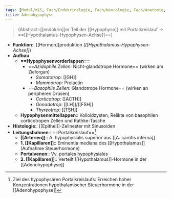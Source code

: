 ```yaml
---
tags: [Modul/m15, Fach/Endokrinologie, Fach/Neurologie, Fach/Anatomie, Fach/Anatomie/Organ]
title: Adenohypophyse
---
```

> (Abstract::[[endokrin]]er Teil der [[Hypophyse]] mit Portalkreislauf → ==[[Hypothalamus-Hypophysen-Achse]]==)
- **Funktion**:: [[Hormon]]produktion (*[[Hypothalamus-Hypophysen-Achse]]*)
- **Aufbau**
	- **==Hypophysenvorderlappen==**
		- ==*Azidophile Zellen:* Nicht-glandotrope Hormone== (wirken am Zielorgan)
			- *Somatotrop:* [[GH]]
			- *Mammotrop:* Prolactin
		- ==*Basophile Zellen:* Glandotrope Hormone== (wirken an peripheren Drüsen)
			- *Corticotrop:* [[ACTH]] 
			- *Gonadotrop:* [[LH]]/[[FSH]]
			- *Thyreotrop:* [[TSH]]
	- **Hypophysenmittellappen**:: Kolloidzysten, Relikte von basophilen corticotropen Zellen und Rathke-Tasche
- **Histologie**:: [[Epithel]]-Zellnester mit Sinusoiden
- **Leitungsbahnen**:: ==Portalkreislauf==[^1]
	- **[[Arterien]]**:: A. hypophysialis superior aus [[A. carotis interna]]
	- **1. [[Kapillaren]]**:: Eminentia mediana des [[Hypothalamus]] (Aufnahme Steuerhormone)
	- **Portalvenen**:: Vv. portales hypophysiales
	- **2. [[Kapillaren]]**:: Verteilt [[Hypothalamus]]-Hormone in der [[Adenohypophyse]]

	
[^1]: Ziel des hypophysären Portalkreislaufs: Erreichen hoher Konzentrationen hypothalamischer Steuerhormone in der [[Adenohypophyse]]